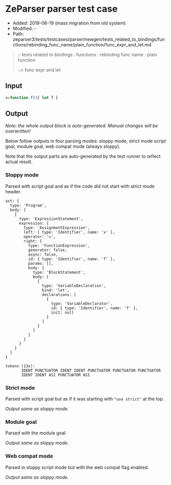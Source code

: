 # ZeParser parser test case

- Added: 2019-06-19 (mass migration from old system)
- Modified: -
- Path: zeparser3/tests/testcases/parser/newgen/tests_related_to_bindings/functions/rebinding_func_name/plain_function/func_expr_and_let.md

> :: tests related to bindings : functions : rebinding func name : plain function
>
> ::> func expr and let

## Input

`````js
x=function f(){ let f }
`````

## Output

_Note: the whole output block is auto-generated. Manual changes will be overwritten!_

Below follow outputs in four parsing modes: sloppy mode, strict mode script goal, module goal, web compat mode (always sloppy).

Note that the output parts are auto-generated by the test runner to reflect actual result.

### Sloppy mode

Parsed with script goal and as if the code did not start with strict mode header.

`````
ast: {
  type: 'Program',
  body: [
    {
      type: 'ExpressionStatement',
      expression: {
        type: 'AssignmentExpression',
        left: { type: 'Identifier', name: 'x' },
        operator: '=',
        right: {
          type: 'FunctionExpression',
          generator: false,
          async: false,
          id: { type: 'Identifier', name: 'f' },
          params: [],
          body: {
            type: 'BlockStatement',
            body: [
              {
                type: 'VariableDeclaration',
                kind: 'let',
                declarations: [
                  {
                    type: 'VariableDeclarator',
                    id: { type: 'Identifier', name: 'f' },
                    init: null
                  }
                ]
              }
            ]
          }
        }
      }
    }
  ]
}

tokens (13x):
       IDENT PUNCTUATOR IDENT IDENT PUNCTUATOR PUNCTUATOR PUNCTUATOR
       IDENT IDENT ASI PUNCTUATOR ASI
`````

### Strict mode

Parsed with script goal but as if it was starting with `"use strict"` at the top.

_Output same as sloppy mode._

### Module goal

Parsed with the module goal.

_Output same as sloppy mode._

### Web compat mode

Parsed in sloppy script mode but with the web compat flag enabled.

_Output same as sloppy mode._
